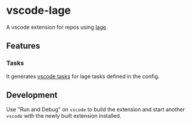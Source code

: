 # vscode-lage

A vscode extension for repos using [lage](https://microsoft.github.io/lage/).

## Features

### Tasks

It generates [vscode tasks](https://code.visualstudio.com/docs/editor/tasks) for lage tasks defined in the config.

## Development

Use "Run and Debug" on `vscode` to build the extension and start another `vscode` with the newly built extension installed.